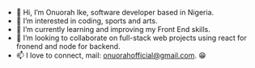 - 👋 Hi, I’m Onuorah Ike, software developer based in Nigeria.
- 👀 I’m interested in coding, sports and arts.
- 🌱 I’m currently learning and improving my Front End skills.
- 💞️ I’m looking to collaborate on full-stack web projects using react for fronend and node for backend.
- 📫 I love to connect, mail: onuorahofficial@gmail.com.
😁

<!---
jsxike/jsxike is a ✨ special ✨ repository because its `README.md` (this file) appears on your GitHub profile.
You can click the Preview link to take a look at your changes.
--->
